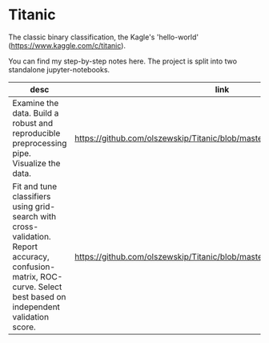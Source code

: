 # Titanic
The classic binary classification, the Kagle's 'hello-world' (https://www.kaggle.com/c/titanic).

You can find my step-by-step notes here. The project is split into two standalone jupyter-notebooks. 

desc | link | notable
--- | --- | ---
Examine the data. Build a robust and reproducible preprocessing pipe. Visualize the data. | https://github.com/olszewskip/Titanic/blob/master/preprocess_visualize.ipynb | custom-Transformer-classes, ColumnTransformers, FeatureUnion, Pipeline; PCA, TSNE
Fit and tune classifiers using grid-search with cross-validation. Report accuracy, confusion-matrix, ROC-curve. Select best based on independent validation score. | https://github.com/olszewskip/Titanic/blob/master/classify.ipynb | GridSearchCV, LogisticRegression, NaiveBayes, GradientBoosting, AdaBoosting, VotingClassifier

